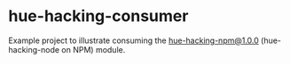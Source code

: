 # hue-hacking-consumer
Example project to illustrate consuming the hue-hacking-npm@1.0.0 (hue-hacking-node on NPM) module.
